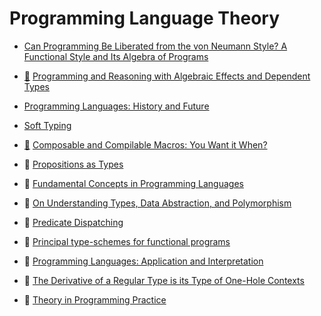 # Programming Language Theory

* [Can Programming Be Liberated from the von Neumann Style? A Functional Style and Its Algebra of Programs](http://www.thocp.net/biographies/papers/backus_turingaward_lecture.pdf)

* [:scroll:](https://github.com/papers-we-love/papers-we-love/blob/master/plt/programming-with-algebraic-effects-and-handlers.pdf) [Programming and Reasoning with Algebraic Effects and Dependent Types](http://eb.host.cs.st-andrews.ac.uk/drafts/effects.pdf)

* [Programming Languages: History and Future](http://www.csee.umbc.edu/courses/undergraduate/CMSC331/resources/papers/sammet1972.pdf)

* [Soft Typing](http://citeseerx.ist.psu.edu/viewdoc/download?doi=10.1.1.24.9333&rep=rep1&type=pdf)

* [:scroll:](https://github.com/papers-we-love/papers-we-love/blob/master/plt/composable-and-compilable-macros-you-want-it-when.pdf) [Composable and Compilable Macros: You Want it When?](https://www.cs.utah.edu/plt/publications/macromod.pdf)

* :scroll: [Propositions as Types](http://homepages.inf.ed.ac.uk/wadler/papers/propositions-as-types/propositions-as-types.pdf)

* :scroll: [Fundamental Concepts in Programming Languages](https://github.com/papers-we-love/papers-we-love/blob/master/plt/fundamental-concepts-in-programming-languages.pdf)

* :scroll: [On Understanding Types,Data Abstraction, and Polymorphism](https://github.com/papers-we-love/papers-we-love/blob/master/plt/on-understanding-types-data-abstraction-polymorphism.pdf)

* :scroll: [Predicate Dispatching](https://github.com/papers-we-love/papers-we-love/blob/master/plt/predicate-dispatching.pdf)

* :scroll: [Principal type-schemes for functional programs](https://github.com/papers-we-love/papers-we-love/blob/master/plt/principal-type-schemes-for-functional-programs.pdf)

* :scroll: [Programming Languages: Application and Interpretation](https://github.com/papers-we-love/papers-we-love/blob/master/plt/programming-languages-application-and-interpretation.pdf)

* :scroll: [The Derivative of a Regular Type is its Type of One-Hole Contexts](https://github.com/papers-we-love/papers-we-love/blob/master/plt/the-derivative-of-a-regular-type-one-hole-contexts.pdf)

* :scroll: [Theory in Programming Practice](https://github.com/papers-we-love/papers-we-love/blob/master/plt/theory-in-programming-practice.pdf)